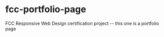 # fcc-portfolio-page
FCC Responsive Web Design certification project -- this one is a portfolio page
